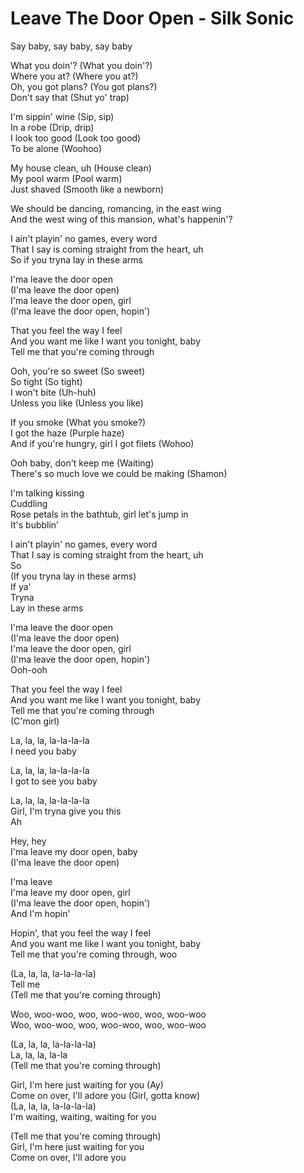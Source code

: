 # Leave The Door Open - Silk Sonic

Say baby, say baby, say baby

What you doin'? (What you doin'?)\
Where you at? (Where you at?)\
Oh, you got plans? (You got plans?)\
Don't say that (Shut yo' trap)

I'm sippin' wine (Sip, sip)\
In a robe (Drip, drip)\
I look too good (Look too good)\
To be alone (Woohoo)

My house clean, uh (House clean)\
My pool warm (Pool warm)\
Just shaved (Smooth like a newborn)

We should be dancing, romancing, in the east wing\
And the west wing of this mansion, what's happenin'?

I ain't playin' no games, every word\
That I say is coming straight from the heart, uh\
So if you tryna lay in these arms

I'ma leave the door open\
(I'ma leave the door open)\
I'ma leave the door open, girl\
(I'ma leave the door open, hopin')

That you feel the way I feel\
And you want me like I want you tonight, baby\
Tell me that you're coming through

Ooh, you're so sweet (So sweet)\
So tight (So tight)\
I won't bite (Uh-huh)\
Unless you like (Unless you like)

If you smoke (What you smoke?)\
I got the haze (Purple haze)\
And if you're hungry, girl I got filets (Wohoo)

Ooh baby, don't keep me (Waiting)\
There's so much love we could be making (Shamon)

I'm talking kissing\
Cuddling\
Rose petals in the bathtub, girl let's jump in\
It's bubblin'

I ain't playin' no games, every word\
That I say is coming straight from the heart, uh\
So\
(If you tryna lay in these arms)\
If ya'\
Tryna\
Lay in these arms

I'ma leave the door open\
(I'ma leave the door open)\
I'ma leave the door open, girl\
(I'ma leave the door open, hopin')\
Ooh-ooh

That you feel the way I feel\
And you want me like I want you tonight, baby\
Tell me that you're coming through\
(C'mon girl)

La, la, la, la-la-la-la\
I need you baby

La, la, la, la-la-la-la\
I got to see you baby

La, la, la, la-la-la-la\
Girl, I'm tryna give you this\
Ah

Hey, hey\
I'ma leave my door open, baby\
(I'ma leave the door open)

I'ma leave\
I'ma leave my door open, girl\
(I'ma leave the door open, hopin')\
And I'm hopin'

Hopin', that you feel the way I feel\
And you want me like I want you tonight, baby\
Tell me that you're coming through, woo

(La, la, la, la-la-la-la)\
Tell me\
(Tell me that you're coming through)

Woo, woo-woo, woo, woo-woo, woo, woo-woo\
Woo, woo-woo, woo, woo-woo, woo, woo-woo

(La, la, la, la-la-la-la)\
La, la, la, la-la\
(Tell me that you're coming through)

Girl, I'm here just waiting for you (Ay)\
Come on over, I'll adore you (Girl, gotta know)\
(La, la, la, la-la-la-la)\
I'm waiting, waiting, waiting for you

(Tell me that you're coming through)\
Girl, I'm here just waiting for you\
Come on over, I'll adore you